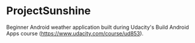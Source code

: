 # ProjectSunshine
Beginner Android weather application built during Udacity's  Build Android Apps course (https://www.udacity.com/course/ud853).


